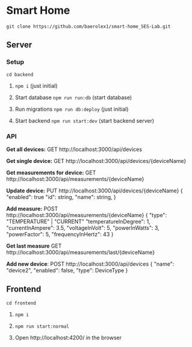 # Smart Home

``git clone https://github.com/baerolex1/smart-home_SES-Lab.git``

## Server

### Setup

``cd backend``

1) ``npm i`` (just initial)

2) Start database ``npm run run:db`` (start database)

3) Run migrations ``npm run db:deploy`` (just initial)

4) Start backend ``npm run start:dev`` (start backend server)

### API

**Get all devices:**
GET http://localhost:3000/api/devices

**Get single device:**
GET http://localhost:3000/api/devices/{deviceName}

**Get measurements for device:**
GET http://localhost:3000/api/measurements/{deviceName}

**Update device:**
PUT http://localhost:3000/api/devices/{deviceName} 
{
    "enabled": true
    "id": string,
    "name": string,
}

**Add measure:**
POST http://localhost:3000/api/measurements/{deviceName}
{
"type": "TEMPERATURE" | "CURRENT"
"temperatureInDegree": 1,
"currentInAmpere": 3.5,
"voltageInVolt": 5,
"powerInWatts": 3,
"powerFactor": 5,
"frequencyInHertz": 43
}

**Get last measure**
GET http://localhost:3000/api/measurements/last/{deviceName}

**Add new device**:
POST http://localhost:3000/api/devices
{
"name": "device2",
"enabled": false,
"type": DeviceType
}

## Frontend

``cd frontend``

1) ``npm i``

2) ``npm run start:normal``

3) Open http://localhost:4200/ in the browser
